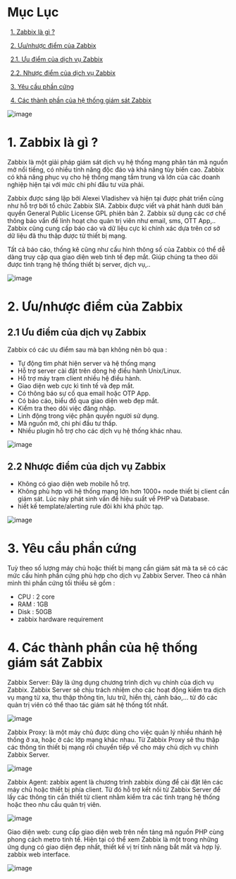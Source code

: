 # Mục Lục

&ensp;[1. Zabbix là gì ?](#1)

&ensp;[2. Ưu/nhược điểm của Zabbix](#2)

&ensp;[2.1. Ưu điểm của dịch vụ Zabbix](#2.1)

&ensp;[2.2. Nhược điểm của dịch vụ Zabbix](#2.2)

&ensp;[3. Yêu cầu phần cứng](#3)

&ensp;[4. Các thành phần của hệ thống giám sát Zabbix](#4)

![image](https://user-images.githubusercontent.com/55483458/140005593-def39247-1b70-488b-9bdc-ecea7f8b2ad3.png)

# <a name="1">1. Zabbix là gì ?</a>

Zabbix là một giải pháp giám sát dịch vụ hệ thống mạng phân tán mã nguồn mở nổi tiếng, có nhiều tính năng độc đáo và khả năng tùy biến cao. Zabbix có khả năng phục vụ cho hệ thống mạng tầm trung và lớn của các doanh nghiệp hiện tại với mức chi phí đầu tư vừa phải.

Zabbix được sáng lập bởi Alexei Vladishev và hiện tại được phát triển cũng như hỗ trợ bởi tổ chức Zabbix SIA. Zabbix được viết và phát hành dưới bản quyền General Public License GPL phiên bản 2. Zabbix sử dụng các cơ chế thông báo vấn đề linh hoạt cho quản trị viên như email, sms, OTT App,.. Zabbix cũng cung cấp báo cáo và dữ liệu cực kì chính xác dựa trên cơ sở dữ liệu đã thu thập được từ thiết bị mạng.

Tất cả báo cáo, thống kê cũng như cấu hình thông số của Zabbix có thể dễ dàng truy cập qua giao diện web tinh tế đẹp mắt. Giúp chúng ta theo dõi được tình trạng hệ thống thiết bị server, dịch vụ,..

![image](https://user-images.githubusercontent.com/55483458/140006082-0b4a2287-b5a0-4b5d-8cb4-1e7831d22f67.png)


# <a name="2">2. Ưu/nhược điểm của Zabbix</a>

## <a name="2.1">2.1 Ưu điểm của dịch vụ Zabbix</a>

Zabbix có các ưu điểm sau mà bạn không nên bỏ qua :

- Tự động tìm phát hiện server và hệ thống mạng
- Hỗ trợ server cài đặt trên dòng hệ điều hành Unix/Linux.
- Hỗ trợ máy trạm client nhiều hệ điều hành.
- Giao diện web cực kì tinh tế và đẹp mắt.
- Có thông báo sự cố qua email hoặc OTP App.
- Có báo cáo, biểu đồ qua giao diện web đẹp mắt.
- Kiểm tra theo dõi việc đăng nhập.
- Linh động trong việc phân quyền người sử dụng.
- Mã nguồn mở, chi phí đầu tư thấp.
- Nhiều plugin hỗ trợ cho các dịch vụ hệ thống khác nhau.

![image](https://user-images.githubusercontent.com/55483458/140006104-016ad272-475f-4e35-be7d-39b3793632cc.png)

## <a name="2.2">2.2 Nhược điểm của dịch vụ Zabbix</a>

- Không có giao diện web mobile hỗ trợ.
- Không phù hợp với hệ thống mạng lớn hơn 1000+ node thiết bị client cần giám sát. Lúc này phát sinh vấn đề hiệu suất về PHP và Database.
- hiết kế template/alerting rule đôi khi khá phức tạp.

![image](https://user-images.githubusercontent.com/55483458/140006125-b03ce375-c90b-4910-a2ee-9ae8dd720c4b.png)

# <a name="3">3. Yêu cầu phần cứng</a>
  
Tuỳ theo số lượng máy chủ hoặc thiết bị mạng cần giám sát mà ta sẽ có các mức cấu hình phần cứng phù hợp cho dịch vụ Zabbix Server. Theo cá nhân mình thì phần cứng tối thiểu sẽ gồm :

- CPU : 2 core
- RAM : 1GB
- Disk : 50GB
- zabbix hardware requirement

# <a name="4">4. Các thành phần của hệ thống giám sát Zabbix</a>

Zabbix Server: Đây là ứng dụng chương trình dịch vụ chính của dịch vụ Zabbix. Zabbix Server sẽ chịu trách nhiệm cho các hoạt động kiểm tra dịch vụ mạng từ xa, thu thập thông tin, lưu trữ, hiển thị, cảnh báo,… từ đó các quản trị viên có thể thao tác giám sát hệ thống tốt nhất.

![image](https://user-images.githubusercontent.com/55483458/140006152-f1f22de9-c418-4c47-b982-6fa2310c147c.png)

Zabbix Proxy: là một máy chủ được dùng cho việc quản lý nhiều nhánh hệ thống ở xa, hoặc ở các lớp mạng khác nhau. Từ Zabbix Proxy sẽ thu thập các thông tin thiết bị mạng rồi chuyển tiếp về cho máy chủ dịch vụ chính Zabbix Server.

![image](https://user-images.githubusercontent.com/55483458/140006180-e447bc9e-2a31-4df7-9de7-5d73c8845efe.png)

Zabbix Agent: zabbix agent là chương trình zabbix dùng để cài đặt lên các máy chủ hoặc thiết bị phía client. Từ đó hỗ trợ kết nối từ Zabbix Server để lấy các thông tin cần thiết từ client nhằm kiểm tra các tình trạng hệ thống hoặc theo nhu cầu quản trị viên.

![image](https://user-images.githubusercontent.com/55483458/140006191-310379a1-32b9-4026-b005-0d5892a94739.png)

Giao diện web: cung cấp giao diện web trên nền tảng mã nguồn PHP cùng phong cách metro tinh tế. Hiện tại có thể xem Zabbix là một trong những ứng dụng có giao diện đẹp nhất, thiết kế vị trí tính năng bắt mắt và hợp lý.
zabbix web interface.

![image](https://user-images.githubusercontent.com/55483458/140006219-f44117b5-3a92-464c-9984-15af430ab434.png)








